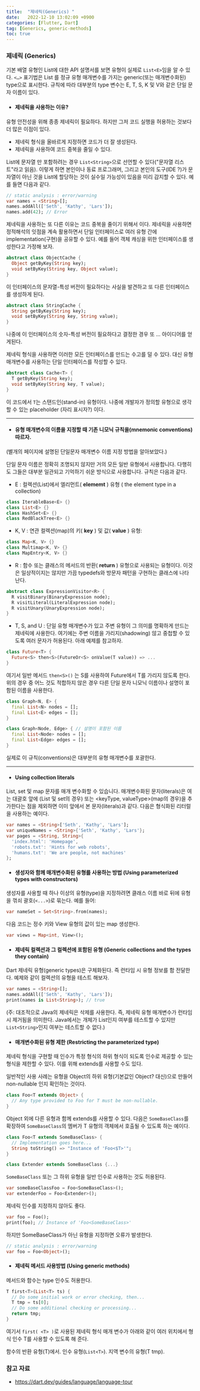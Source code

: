 ```yaml
---
title:  "제네릭(Generics) "  
date:   2022-12-10 13:02:09 +0900
categories: [Flutter, Dart]
tag: [Generics, generic-methods]
toc: true
---
```


### 제네릭 (Generics)

기본 배열 유형인 List에 대한 API 설명서를 보면 유형이 실제로 `List<E>`임을 알 수 있다.  `<…>`  표기법은 List 를 정규 유형 매개변수를 가지는 generic(또는 매개변수화된) type으로 표시한다. 규칙에 따라 대부분의 type 변수는 E, T, S, K 및 V와 같은 단일 문자 이름이 있다.

- #### 제네릭을 사용하는 이유?

유형 안전성을 위해 종종 제네릭이 필요하다. 하지만 그저 코드 실행을 허용하는 것보다 더 많은 이점이 있다.

- 제네릭 형식을 올바르게 지정하면 코드가 더 잘 생성된다.
- 제네릭을 사용하여 코드 중복을 줄일 수 있다.

List에 문자열 만 포함하려는 경우  `List<String>`으로 선언할 수 있다("문자열 리스트"라고 읽음). 이렇게 하면 본인이나 동료 프로그래머, 그리고 본인의 도구(IDE ?)가 문자열이 아닌 것을 List에 할당하는 것이 실수일 가능성이 있음을 미리 감지할 수 있다. 예를 들면 다음과 같다.

``` dart
// static analysis : error/warning
var names = <String>[];
names.addAll(['Seth', 'Kathy', 'Lars']);
names.add(42); // Error
```

제네릭을 사용하는 또 다른 이유는 코드 중복을 줄이기 위해서 이다. 제네릭을 사용하면 정적해석의 잇점을 계속 활용하면서 단일 인터페이스로 여러 유형 간에 implementation(구현)을 공유할 수 있다. 예를 들어 객체 캐싱을 위한 인터페이스를 생성한다고 가정해 보자.

``` dart
abstract class ObjectCache {
  Object getByKey(String key);
  void setByKey(String key, Object value);
}
```

이 인터페이스의 문자열-특성 버전이 필요하다는 사실을 발견하고 또 다른 인터페이스를 생성하게 된다.

``` dart
abstract class StringCache {
  String getByKey(String key);
  void setByKey(String key, String value);
}
```

나중에 이 인터페이스의 숫자-특성 버전이 필요하다고 결정한 경우 또 ... 아이디어를 얻게된다.

제네릭 형식을 사용하면 이러한 모든 인터페이스를 만드는 수고를 덜 수 있다. 대신 유형 매개변수를 사용하는 단일 인터페이스를 작성할 수 있다.

``` dart
abstract class Cache<T> {
  T getByKey(String key);
  void setByKey(String key, T value);
}
```

이 코드에서 `T`는 스탠드인(stand-in) 유형이다. 나중에 개발자가 정의할 유형으로 생각할 수 있는 placeholder (자리 표시자?) 이다.

---

- #### 유형 매개변수의 이름을 지정할 때 기존 니모닉 규칙을(mnemonic conventions) 따르자.

(별개의 페이지에 설명된 단일문자 매개변수 이름 지정 방법을 알아보았다.)

단일 문자 이름은 정확히 조명되지 않지만 거의 모든 일반 유형에서 사용합니다. 다행히도 그들은 대부분 일관되고 기억하기 쉬운 방식으로 사용합니다. 규칙은 다음과 같다.

- E : 컬렉션(List)에서 엘리먼트( __elememt__ ) 유형 ( the element type in a collection)

``` dart
class IterableBase<E> {}
class List<E> {}
class HashSet<E> {}
class RedBlackTree<E> {}
```

- K, V : 연관 컬렉션(map)의 키( __key__ ) 및 값( __value__ ) 유형:

``` dart
class Map<K, V> {}
class Multimap<K, V> {}
class MapEntry<K, V> {}
```

- R : 함수 또는 클래스의 메서드의 반환( __return__ ) 유형으로 사용되는 유형이다. 이것은 일상적이지는 않지만 가끔 typedefs와 방문자 패턴을 구현하는 클래스에 나타난다.

``` dart
abstract class ExpressionVisitor<R> {
  R visitBinary(BinaryExpression node);
  R visitLiteral(LiteralExpression node);
  R visitUnary(UnaryExpression node);
}
```

-  T, S, and U : 단일 유형 매개변수가 있고 주변 유형이 그 의미를 명확하게 만드는 제네릭에 사용한다. 여기에는 주변 이름을 가리지(shadowing) 않고 중첩할 수 있도록 여러 문자가 허용된다. 아래 예제를 참고하자.

``` dart
class Future<T> {
  Future<S> then<S>(FutureOr<S> onValue(T value)) => ...
}
```

여기서 일반 메서드 ``then<S>()`` 는 S를 사용하여 Future<T>에서 T를 가리지 않도록 한다.
위의 경우 중 어느 것도 적합하지 않은 경우 다른 단일 문자 니모닉 이름이나 설명이 포함된 이름을 사용한다. 

``` dart
class Graph<N, E> {
  final List<N> nodes = [];
  final List<E> edges = [];
}

class Graph<Node, Edge> { // 설명이 포함된 이름
  final List<Node> nodes = [];
  final List<Edge> edges = [];
}
```

실제로 이 규칙(conventions)은 대부분의 유형 매개변수를 포괄한다.

---

- #### Using collection literals

List, set 및 map 문자를 매개 변수화할 수 있습니다. 매개변수화된 문자(literals)은 여는 대괄호 앞에 <type>(List 및 set의 경우) 또는 <keyType, valueType>(map의 경우)을 추가한다는 점을 제외하면 이미 앞에서 본 문자(literals)과 같다. 다음은 형식화된 리터럴을 사용하는 예이다.

``` dart
var names = <String>['Seth', 'Kathy', 'Lars'];
var uniqueNames = <String>{'Seth', 'Kathy', 'Lars'};
var pages = <String, String>{
  'index.html': 'Homepage',
  'robots.txt': 'Hints for web robots',
  'humans.txt': 'We are people, not machines'
};
```

- ####  생성자와 함께 매개변수화된 유형를 사용하는 방법 (Using parameterized types with constructors)

생성자를 사용할 때 하나 이상의 유형(type)을 지정하려면 클래스 이름 바로 뒤에 유형을 꺾쇠 괄호(`<...>`)로 묶는다. 예를 들어:

``` dart
var nameSet = Set<String>.from(names);
```

다음 코드는 정수 키와 View 유형의 값이 있는 map 생성한다.

``` dart
var views = Map<int, View>();
```

- #### 제네릭 컬렉션과 그 컬렉션에 포함된 유형 (Generic collections and the types they contain)

Dart 제네릭 유형(generic types)은 구체화된다. 즉 런타임 시 유형 정보를 함 전달한다. 예제와 같이 컬렉션의 유형을 테스트 해보자.

``` dart
var names = <String>[];
names.addAll(['Seth', 'Kathy', 'Lars']);
print(names is List<String>); // true

```
(주: 대조적으로 Java의 제네릭은 삭제를 사용한다. 즉, 제네릭 유형 매개변수가 런타임 시 제거됨을 의미한다. Java에서는 개체가 List인지 여부를 테스트할 수 있지만 `List<String>`인지 여부는 테스트할 수 없다.)

- #### 매개변수화된 유형 제한 (Restricting the parameterized type)

제네릭 형식을 구현할 때 인수가 특정 형식의 하위 형식이 되도록 인수로 제공할 수 있는 형식을 제한할 수 있다. 이를 위해 extends를 사용할 수도 있다.

일반적인 사용 사례는 유형을 Object의 하위 유형(기본값인 Object? 대신)으로 만들어 non-nullable 인지 확인하는 것이다.

``` dart
class Foo<T extends Object> {
  // Any type provided to Foo for T must be non-nullable.
}
```

Object 외에 다른 유형과 함께 extends를 사용할 수 있다. 다음은 `SomeBaseClass`를 확장하여 `SomeBaseClass`의 멤버가 T 유형의 객체에서 호출될 수 있도록 하는 예이다.

``` dart
class Foo<T extends SomeBaseClass> {
  // Implementation goes here...
  String toString() => "Instance of 'Foo<$T>'";
}

class Extender extends SomeBaseClass {...}
```

`SomeBaseClass` 또는 그 하위 유형을 일반 인수로 사용하는 것도 허용된다. 

``` dart
var someBaseClassFoo = Foo<SomeBaseClass>();
var extenderFoo = Foo<Extender>();
```

제네릭 인수를 지정하지 않아도 좋다.

``` dart
var foo = Foo();
print(foo); // Instance of 'Foo<SomeBaseClass>'
```

하지만 SomeBaseClass가 아닌 유형을 지정하면 오류가 발생한다.

``` dart
// static analysis : error/warning
var foo = Foo<Object>();
```

- #### 제네릭 메서드 사용방법 (Using generic methods)

메서드와 함수는 type 인수도 허용한다.

``` dart
T first<T>(List<T> ts) {
  // Do some initial work or error checking, then...
  T tmp = ts[0];
  // Do some additional checking or processing...
  return tmp;
}
```

여기서 `first( <T> )`로 사용된 제네릭 형식 매개 변수가 아래와 같이 여러 위치에서 형식 인수 T를 사용할 수 있도록 해 준다.

함수의 반환 유형(T)에서.
인수 유형(`List<T>`).
지역 변수의 유형(T tmp).

### 참고 자료

- https://dart.dev/guides/language/language-tour 